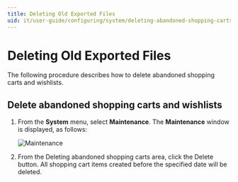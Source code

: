 ```yaml
---
title: Deleting Old Exported Files
uid: it/user-guide/configuring/system/deleting-abandoned-shopping-carts
---
```


# Deleting Old Exported Files

The following procedure describes how to delete abandoned shopping carts and wishlists.

## Delete abandoned shopping carts and wishlists

1. From the **System** menu, select **Maintenance**. The **Maintenance** window is displayed, as follows:
    
    ![Maintenance](_static/deleting-abandoned-shopping-carts/deleting-abandoned-shopping-carts.png)

2. From the Deleting abandoned shopping carts area, click the Delete button. All shopping cart items created before the specified date will be deleted.
